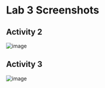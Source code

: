 # Lab 3 Screenshots

## Activity 2

![image](https://github.com/maryamyounis/ECE444-F2023-LAB1/assets/102765727/56555ac8-0454-488b-8c5d-70edb964060a)

## Activity 3

![image](https://github.com/maryamyounis/ECE444-F2023-LAB1/assets/102765727/51d5bc82-fe38-490c-9930-4b7c99c2de0b)
